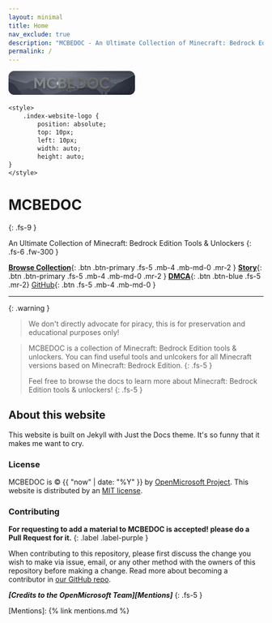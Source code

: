 ```yaml
---
layout: minimal
title: Home
nav_exclude: true
description: "MCBEDOC - An Ultimate Collection of Minecraft: Bedrock Edition Tools & Unlockers"
permalink: /
---
```

<body>
    <img src="assets/images/mcbedoc-website-title.png" alt="MCBEDOC Logo" class="index-website-logo">
    
    <style>
        .index-website-logo {
            position: absolute;
            top: 10px;
            left: 10px;
            width: auto;
            height: auto;
    }
    </style>
</body>

# MCBEDOC
{: .fs-9 }

An Ultimate Collection of Minecraft: Bedrock Edition Tools & Unlockers
{: .fs-6 .fw-300 }

[**Browse Collection**](/windows){: .btn .btn-primary .fs-5 .mb-4 .mb-md-0 .mr-2 }
[**Story**](story/){: .btn .btn-primary .fs-5 .mb-4 .mb-md-0 .mr-2 }
[**DMCA**](/dmca){: .btn .btn-blue .fs-5 .mr-2}
[GitHub][MCBEDOC Repo]{: .btn .fs-5 .mb-4 .mb-md-0 }

---

{: .warning }
> We don't directly advocate for piracy, this is for preservation and educational purposes only!

> MCBEDOC is a collection of Minecraft: Bedrock Edition tools & unlockers. You can find useful tools and unlcokers for all Minecraft versions based on Minecraft: Bedrock Edition.
> {: .fs-5 }
>
> Feel free to browse the docs to learn more about Minecraft: Bedrock Edition tools & unlockers!
{: .fs-5 }

## About this website

This website is built on Jekyll with Just the Docs theme. It's so funny that it makes me want to cry.

### License

MCBEDOC is &copy; {{ "now" | date: "%Y" }} by [OpenMicrosoft Project](https://openm.tech).
This website is distributed by an [MIT license](https://github.com/OpenMicrosoft-Project/mcbedoc.github.io/tree/main/LICENSE.txt).

### Contributing

**For requesting to add a material to MCBEDOC is accepted! please do a Pull Request for it.**
{: .label .label-purple }

When contributing to this repository, please first discuss the change you wish to make via issue,
email, or any other method with the owners of this repository before making a change. Read more about becoming a contributor in [our GitHub repo](https://github.com/OpenMicrosoft-Project/mcbedoc.github.io#contributing).

***[Credits to the OpenMicrosoft Team][Mentions]***
{: .fs-5 }

[MCBEDOC]: https://openm.tech
[MCBEDOC Repo]: https://github.com/OpenMicrosoft-Project/mcbedoc.github.io
[MCBEDOC README]: https://github.com/OpenMicrosoft-Project/mcbedoc.github.io/blob/main/README.md
[OpenM]: https://openm.tech/
[Mentions]: {% link mentions.md %}
